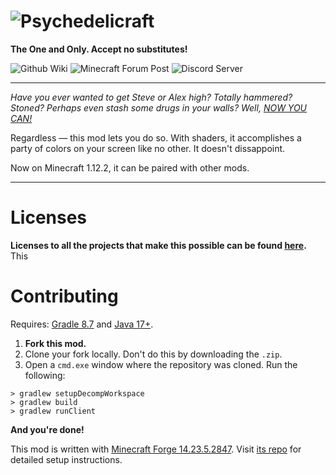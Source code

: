 ![Psychedelicraft](https://github.com/TheRealSpriteMan1337/Psychedelicraft/blob/1.12.2-STABLE/src/main/resources/gfx/psychedelicraft/logo.png)
============

**The One and Only. Accept no substitutes!**

![Github Wiki](https://img.shields.io/badge/Github_Wiki-white?logo=github&logoColor=gray&link=https%3A%2F%2Fgithub.com%2FTheRealSpriteMan1337%2FPsychedelicraft%2Fwiki) ![Minecraft Forum Post](https://img.shields.io/badge/Forum-blue?logo=minecraft&logoColor=white&logoSize=auto&labelColor=3C9E3C&link=http%3A%2F%2Fwww.minecraftforum.net%2Ftopic%2F563257-172-ivorius-mods-drugs-statues-flags-boxes-of-doom-hamsters%2F) ![Discord Server](https://img.shields.io/badge/Discord-5865F2?logo=discord&logoColor=white&link=https%3A%2F%2Fdiscord.gg%2FgddfFxqXbH)

------------


*Have you ever wanted to get Steve or Alex high? Totally hammered? Stoned? Perhaps even stash some drugs in your walls? Well,* <i><ins>NOW YOU CAN!</ins></i>

Regardless — this mod lets you do so. With shaders, it accomplishes a party of colors on your screen like no other. It doesn't dissappoint.

Now on Minecraft 1.12.2, it can be paired with other mods.

------------

Licenses
============
**Licenses to all the projects that make this possible can be found [here](https://github.com/TheRealSpriteMan1337/Psychedelicraft/blob/1.12.2-STABLE/CREDITS).** This 

Contributing
============

Requires: [Gradle 8.7](https://gradle.org) and [Java 17+](https://www.azul.com/downloads/?package=jdk#zulu).
1. **Fork this mod.**
2. Clone your fork locally. Don't do this by downloading the `.zip`.
3. Open a `cmd.exe` window where the repository was cloned. Run the following:
```
> gradlew setupDecompWorkspace
> gradlew build
> gradlew runClient
```
**And you're done!**

This mod is written with [Minecraft Forge 14.23.5.2847](https://files.minecraftforge.net/net/minecraftforge/forge/index_1.12.2.html). Visit [its repo](https://github.com/MinecraftForge/MinecraftForge/tree/1.12.x) for detailed setup instructions.
